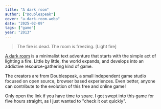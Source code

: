 ```yaml
---
title: "A dark room"
author: ["Doublespeak"]
cover: "a-dark-room.webp"
date: "2025-02-09"
tags: ["game"]
year: "2013"
---
```


> The fire is dead. The room is freezing. \[Light fire\]

<a href="https://adarkroom.doublespeakgames.com/">A dark room</a> is a minimalist text adventure that starts with the simple act of lighting a fire. Little by little, the world expands, and develops into an addictive resource-gathering kind of game.

The creators are from Doublespeak, a small independent game studio focused on open source, browser based experiences. Even better, anyone can contribute to the evolution of this free and online game!

Only open the link if you have time to spare. I got swept into this game for five hours straight, as I just wanted to "check it out quickly".
